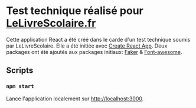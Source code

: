 # Test technique réalisé pour [LeLivreScolaire.fr](https://www.lelivrescolaire.fr/)

Cette application React a été créé dans le carde d'un test technique soumis par LeLivreScolaire.
Elle a été initiée avec [Create React App](https://github.com/facebook/create-react-app).
Deux packages ont été ajoutés aux packages initiaux: [Faker](https://www.npmjs.com/package/faker) & [Font-awesome](https://www.npmjs.com/package/font-awesome).

## Scripts

### `npm start`

Lance l'application localement sur [http://localhost:3000](http://localhost:3000).
